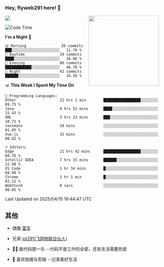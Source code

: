 ### Hey, flyweb291 here! 👋

![](https://metrics.lecoq.io/cherry291?template=classic&config.timezone=Asia%2FShanghai)
<img align='right' src="https://media.giphy.com/media/M9gbBd9nbDrOTu1Mqx/giphy.gif" width="230">
<!-- ![](https://github-readme-stats-ouuan.vercel.app/api?username=flyweb291&theme=dark&show_icons=true) -->

<!--START_SECTION:waka-->
![Code Time](http://img.shields.io/badge/Code%20Time-1%2C118%20hrs%2028%20mins-blue)

**I'm a Night 🦉** 

```text
🌞 Morning                20 commits          ███░░░░░░░░░░░░░░░░░░░░░░   11.70 % 
🌆 Daytime                29 commits          ████░░░░░░░░░░░░░░░░░░░░░   16.96 % 
🌃 Evening                80 commits          ████████████░░░░░░░░░░░░░   46.78 % 
🌙 Night                  42 commits          ██████░░░░░░░░░░░░░░░░░░░   24.56 % 
```


📊 **This Week I Spent My Time On** 

```text
💬 Programming Languages: 
Other                    22 hrs 1 min        █████████████████░░░░░░░░   69.75 % 
Java                     4 hrs 52 mins       ████░░░░░░░░░░░░░░░░░░░░░   15.43 % 
XML                      3 hrs 23 mins       ███░░░░░░░░░░░░░░░░░░░░░░   10.72 % 
textmate                 19 mins             ░░░░░░░░░░░░░░░░░░░░░░░░░   01.05 % 
Vue.js                   15 mins             ░░░░░░░░░░░░░░░░░░░░░░░░░   00.82 % 

🔥 Editors: 
Edge                     21 hrs 42 mins      █████████████████░░░░░░░░   68.76 % 
IntelliJ IDEA            7 hrs 15 mins       ██████░░░░░░░░░░░░░░░░░░░   22.98 % 
VS Code                  1 hr 34 mins        █░░░░░░░░░░░░░░░░░░░░░░░░   04.99 % 
Chrome                   1 hr 1 min          █░░░░░░░░░░░░░░░░░░░░░░░░   03.22 % 
WebStorm                 0 secs              ░░░░░░░░░░░░░░░░░░░░░░░░░   00.05 % 
```


 Last Updated on 2025/04/15 18:44:47 UTC
<!--END_SECTION:waka-->

<!--
**flyweb291/数字游牧人** is a ✨ _special_ ✨ repository because its `README.md` (this file) appears on your GitHub profile.

Here are some ideas to get you started:

- 🔭 I’m currently working on ...
- 🌱 I’m currently learning ...
- 👯 I’m looking to collaborate on ...
- 🤔 I’m looking for help with ...
- 💬 Ask me about ...
- 📫 How to reach me: ...
- 😄 Pronouns: ...
- ⚡ Fun fact: ...
-->

 ## 其他
 
- 偶像 [雷军](https://weibo.com/u/1749127163)
- 兄弟 [iot291(飞网物联合伙人)](https://github.com/iot291)

- 👨‍💻 敲代码图一乐    --代码不是工作的全部，还有生活需要热爱
- 🎥 喜欢拍摄与剪辑  --记录美好生活
